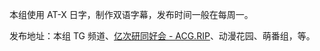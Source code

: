 本组使用 AT-X 日字，制作双语字幕，发布时间一般在每周一。

发布地址：本组 TG 频道、[亿次研同好会 - ACG.RIP](https://acg.rip/team/179)、动漫花园、萌番组，等。


